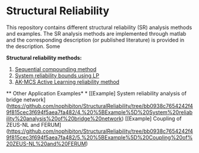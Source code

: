 # Structural Reliability
This repository contains different structural reliability (SR) analysis methods and examples. The SR analysis methods are implemented through matlab and the corresponding description (or published literature) is provided in the description. Some

**Structural reliability methods:**
1. [Sequential compounding method](https://github.com/nophibiton/StructuralReliability/tree/bb0938c7654242f49f815cec3f694f5aea7fa482/1.%20Sequential%20Compounding%20Method)
2. [System reliability bounds using LP](https://github.com/nophibiton/StructuralReliability/tree/bb0938c7654242f49f815cec3f694f5aea7fa482/2.%20System%20reliability%20bounds%20using%20LP)
3. [AK-MCS Active Learning reliability method](https://github.com/nophibiton/StructuralReliability/tree/bb0938c7654242f49f815cec3f694f5aea7fa482/3.%20AK-MCS%20Active%20Learning%20reliability%20method)

** Other Application Examples* *
[[Example] System reliability analysis of bridge network] (https://github.com/nophibiton/StructuralReliability/tree/bb0938c7654242f49f815cec3f694f5aea7fa482/4.%20%5BExample%5D%20System%20reliability%20analysis%20of%20bridge%20network)
[[Example] Coupling of ZEUS-NL and FERUM] (https://github.com/nophibiton/StructuralReliability/tree/bb0938c7654242f49f815cec3f694f5aea7fa482/5.%20%5BExample%5D%20Coupling%20of%20ZEUS-NL%20and%20FERUM)

